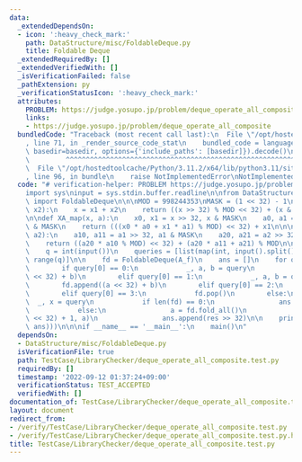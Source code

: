 ```yaml
---
data:
  _extendedDependsOn:
  - icon: ':heavy_check_mark:'
    path: DataStructure/misc/FoldableDeque.py
    title: Foldable Deque
  _extendedRequiredBy: []
  _extendedVerifiedWith: []
  _isVerificationFailed: false
  _pathExtension: py
  _verificationStatusIcon: ':heavy_check_mark:'
  attributes:
    PROBLEM: https://judge.yosupo.jp/problem/deque_operate_all_composite
    links:
    - https://judge.yosupo.jp/problem/deque_operate_all_composite
  bundledCode: "Traceback (most recent call last):\n  File \"/opt/hostedtoolcache/Python/3.11.2/x64/lib/python3.11/site-packages/onlinejudge_verify/documentation/build.py\"\
    , line 71, in _render_source_code_stat\n    bundled_code = language.bundle(stat.path,\
    \ basedir=basedir, options={'include_paths': [basedir]}).decode()\n          \
    \         ^^^^^^^^^^^^^^^^^^^^^^^^^^^^^^^^^^^^^^^^^^^^^^^^^^^^^^^^^^^^^^^^^^^^^^^^^^^^^^^^^\n\
    \  File \"/opt/hostedtoolcache/Python/3.11.2/x64/lib/python3.11/site-packages/onlinejudge_verify/languages/python.py\"\
    , line 96, in bundle\n    raise NotImplementedError\nNotImplementedError\n"
  code: "# verification-helper: PROBLEM https://judge.yosupo.jp/problem/deque_operate_all_composite\n\
    import sys\ninput = sys.stdin.buffer.readline\n\nfrom DataStructure.misc.FoldableDeque\
    \ import FoldableDeque\n\n\nMOD = 998244353\nMASK = (1 << 32) - 1\n\n\ndef X_f(x1,\
    \ x2):\n    x = x1 + x2\n    return ((x >> 32) % MOD << 32) + (x & MASK) % MOD\n\
    \n\ndef XA_map(x, a):\n    x0, x1 = x >> 32, x & MASK\n    a0, a1 = a >> 32, a\
    \ & MASK\n    return (((x0 * a0 + x1 * a1) % MOD) << 32) + x1\n\n\ndef A_f(a1,\
    \ a2):\n    a10, a11 = a1 >> 32, a1 & MASK\n    a20, a21 = a2 >> 32, a2 & MASK\n\
    \    return ((a20 * a10 % MOD) << 32) + (a20 * a11 + a21) % MOD\n\n\ndef main():\n\
    \    q = int(input())\n    queries = [list(map(int, input().split())) for i in\
    \ range(q)]\n\n    fd = FoldableDeque(A_f)\n    ans = []\n    for query in queries:\n\
    \        if query[0] == 0:\n            _, a, b = query\n            fd.appendleft((a\
    \ << 32) + b)\n        elif query[0] == 1:\n            _, a, b = query\n    \
    \        fd.append((a << 32) + b)\n        elif query[0] == 2:\n            fd.popleft()\n\
    \        elif query[0] == 3:\n            fd.pop()\n        else:\n          \
    \  _, x = query\n            if len(fd) == 0:\n                ans.append(x)\n\
    \            else:\n                a = fd.fold_all()\n                res = XA_map((x\
    \ << 32) + 1, a)\n                ans.append(res >> 32)\n\n    print('\\n'.join(map(str,\
    \ ans)))\n\n\nif __name__ == '__main__':\n    main()\n"
  dependsOn:
  - DataStructure/misc/FoldableDeque.py
  isVerificationFile: true
  path: TestCase/LibraryChecker/deque_operate_all_composite.test.py
  requiredBy: []
  timestamp: '2022-09-12 01:37:24+09:00'
  verificationStatus: TEST_ACCEPTED
  verifiedWith: []
documentation_of: TestCase/LibraryChecker/deque_operate_all_composite.test.py
layout: document
redirect_from:
- /verify/TestCase/LibraryChecker/deque_operate_all_composite.test.py
- /verify/TestCase/LibraryChecker/deque_operate_all_composite.test.py.html
title: TestCase/LibraryChecker/deque_operate_all_composite.test.py
---
```

